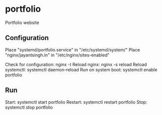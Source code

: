 # portfolio
Portfolio website

## Configuration
Place "systemd/portfolio.service" in "/etc/systemd/system/"
Place "nginx/jayantsingh.in" in "/etc/nginx/sites-enabled"

Check for configuration: nginx -t
Reload nginx: nginx -s reload
Reload systemctl: systemctl daemon-reload
Run on system boot: systemctl enable portfolio

## Run
Start: systemctl start portfolio
Restart: systemctl restart portfolio
Stop: systemctl stop portfolio